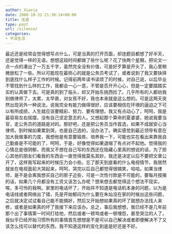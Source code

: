 ```yaml
---
author: Xiaxia
date: 2008-10-31 21:30:14+00:00
title: 无语
type: post
url: /silence/
categories:
- 平淡生活
---
```


最近还是经常会觉得想写点什么，可是当真的打开页面，却连题目都想了好半天，还是觉得一样的无语。想想这段时间都做了些什么呢？花了快两个星期，把论文一点一点的凑出了一万五千字，虽然完全没有价值，可是好歹算是开头了，我心里稍微放松了一些。所以可能现在最担心的就是公务员考试了，或者说到了我又要抉择到底找什么样子工作的时候。记得前两年读书读烦了的时候，对自己说，以后毕业不管找到什么样的工作，我都会一心一意，不管是否开开心心，但是一定要踏踏实实的认真做下去。可是真的到了临头，却又开始东挑西捡了。几乎所有的人都劝我别做律师了，太累，太早衰，对女孩不好，我也本来就是这么想的。可是这两天突然出现另外一种说法，说我完全有能力做得很好，应该要相信在环境的逼迫之下可以有所成绩，人生就应该要精彩、努力、要有理想。我又有点动心了，呵呵，我是最容易左右摇摆，没有自己坚定意志的人。又想起那个算命的夏婆婆，她说我要当官，走公务员的道路是对的。那好吧，还是把公务员当作首选，如果不成就安心当律师。到时候如果累到哭，也是自己选的，没办法了。确实感觉到最近领导有意在加大我做事的力度，我想他是有意要锻炼、培养我一下，可能也实在看出来靠我自己勤奋是不可能的了，呵呵，于是，好像觉得如果退缩了有点对不起他。觉得我的心情总是很阴郁，而我又不想在自己写的东西还在隐藏心里真的想说的话，为了担心其他的朋友们看我的东西会一直觉得我莫名其妙，我还是决定以后不要把文章公开了，这样我写起来的时候压力会小些。忘了那天到底看的什么电视情节，我居然就坐在电视面前大哭起来，呵呵，哭完以后自己都觉得很搞笑，哈哈。如果当律师，是不是会离我想买自己的房子近些，可是一次性付款是不可能的，要每月按揭的话，如果几个月都没有工资又该怎么办呢？想来想去都觉得这个想法不现实，唉，多可怜的我啊。家里的电话坏了，开始并不知道是电话机本身的问题，以为是电话线或者网络出了错，先是开始郁闷为什么要在朱灿没在家的时候出这些问题，之后就决定试试看自己能不能搞好，然后又开始想如果真的坏了就想办法找人来修，或者是如果真的坏了我接下来应该办。总之，事后我想想，我已经不是几年前那个出了事情第一时间打给他，然后或者一顿骂或者一顿埋怨，甚至哭泣的人了，我似乎已经开始习惯所有的事情首先想想是不是可以自己解决或者即便解决不了又该怎么找可以替代的东西，我不知道这样的变化到底是好还是不好。
